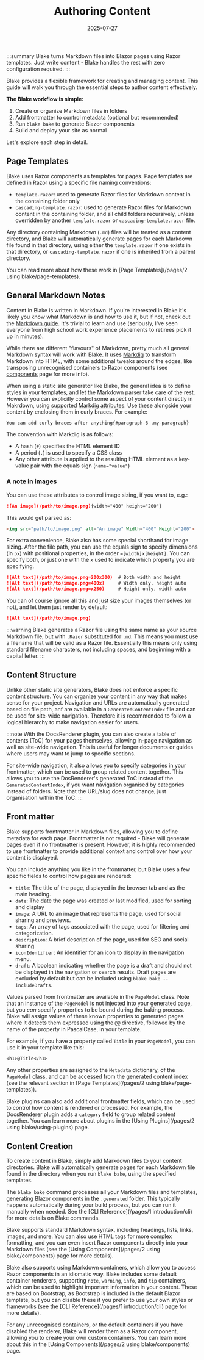 ﻿---
title: 'Authoring Content'
date: 2025-07-27
image: images/blake-logo.png
tags: []
description: "Guides on how to create and manage content in Blake."
iconIdentifier: "bi bi-plus-square-fill-nav-menu"
pageOrder: 1
category: "Using Blake"
quickAccess: 2
---

:::summary
Blake turns Markdown files into Blazor pages using Razor templates. Just write content - Blake handles the rest with zero configuration required.
:::

Blake provides a flexible framework for creating and managing content. This guide will walk you through the essential steps to author content effectively.

**The Blake workflow is simple:**

1. Create or organize Markdown files in folders
2. Add frontmatter to control metadata (optional but recommended)  
3. Run `blake bake` to generate Blazor components
4. Build and deploy your site as normal

Let's explore each step in detail.

## Page Templates

Blake uses Razor components as templates for pages. Page templates are defined in Razor using a specific file naming conventions:

* `template.razor`: used to generate Razor files for Markdown content in the containing folder only
* `cascading-template.razor`: used to generate Razor files for Markdown content in the containing folder, and all child folders recursively, unless overridden by another `template.razor` or `cascading-template.razor` file.

Any directory containing Markdown (`.md`) files will be treated as a content directory, and Blake will automatically generate pages for each Markdown file found in that directory, using either the `template.razor` if one exists in that directory, or `cascading-template.razor` if one is inherited from a parent directory.

You can read more about how these work in [Page Templates](/pages/2 using blake/page-templates).

## General Markdown Notes

Content in Blake is written in Markdown. If you're interested in Blake it's likely you know what Markdown is and how to use it, but if not, check out the [Markdown guide](https://www.markdownguide.org/). It's trivial to learn and use (seriously, I've seen everyone from high school work experience placements to retirees pick it up in minutes).

While there are different "flavours" of Markdown, pretty much all general Markdown syntax will work with Blake. It uses [Markdig](https://github.com/xoofx/markdig) to transform Markdown into HTML, with some additional tweaks around the edges, like transposing unrecognised containers to Razor components (see [components](/2%20using%20blake/components) page for more info).

When using a static site generator like Blake, the general idea is to define styles in your templates, and let the Markdown parser take care of the rest. However you can explicitly control some aspect of your content directly in Makrdown, using supported [Markdig attributes](https://github.com/xoofx/markdig/blob/master/src/Markdig.Tests/Specs/GenericAttributesSpecs.md). Use these alongside your content by enclosing them in curly braces. For example:

```markdown
You can add curly braces after anything{#paragraph-6 .my-paragraph}
```

The convention with Markdig is as follows:

* A hash (`#`) specifies the HTML element ID
* A period (`.`) is used to specify a CSS class
* Any other attribute is applied to the resulting HTML element as a key-value pair with the equals sign (`name="value"`)

### A note in images

You can use these attributes to control image sizing, if you want to, e.g.:

```markdown
![An image](/path/to/image.png){width="400" height="200"}
```

This would get parsed as:

```html
<img src="path/to/image.png" alt="An image" Width="400" Height="200">
```

For extra convenience, Blake also has some special shorthand for image sizing. After the file path, you can use the equals sign to specify dimensions (in `px`) with positional properties, in the order `=[width]x[height]`. You can specify both, or just one with the `x` used to indicate which property you are specifying.

```markdown
![Alt text](/path/to/image.png=200x300)  # Both width and height
![Alt text](/path/to/image.png=400x)     # Width only, height auto
![Alt text](/path/to/image.png=x250)     # Height only, width auto
```

You can of course ignore all this and just size your images themselves (or not), and let them just render by default:

```markdown
![Alt text](/path/to/image.png)
```

:::warning
Blake generates a Razor file using the same name as your source Markdown file, but with `.Razor` substituted for `.md`. This means you must use a filename that will be valid as a Razor file. Essentially this means only using standard filename characters, not including spaces, and beginning with a capital letter.
:::

## Content Structure

Unlike other static site generators, Blake does not enforce a specific content structure. You can organize your content in any way that makes sense for your project. Navigation and URLs are automatically generated based on file path, anf are available in a `GeneratedContentIndex` file and can be used for site-wide navigation. Therefore it is recommended to follow a logical hierarchy to make navigation easier for users.

:::note
With the DocsRenderer plugin, you can also create a table of contents (ToC) for your pages themselves, allowing in-page navigation as well as site-wide navigation. This is useful for longer documents or guides where users may want to jump to specific sections.

For site-wide navigation, it also allows you to specify categories in your frontmatter, which can be used to group related content together. This allows you to use the DosRenderer's generated ToC instead of the `GeneratedContentIndex`, if you want navigation organised by categories instead of folders. Note that the URL/slug does not change, just organisation within the ToC.
:::

## Front matter

Blake supports frontmatter in Markdown files, allowing you to define metadata for each page. Frontmatter is not required - Blake will generate pages even if no frontmatter is present. However, it is highly recommended to use frontmatter to provide additional context and control over how your content is displayed.

You can include anything you like in the frontmatter, but Blake uses a few specific fields to control how pages are rendered:

* `title`: The title of the page, displayed in the browser tab and as the main heading.
* `date`: The date the page was created or last modified, used for sorting and display
* `image`: A URL to an image that represents the page, used for social sharing and previews.
* `tags`: An array of tags associated with the page, used for filtering and categorization.
* `description`: A brief description of the page, used for SEO and social sharing.
* `iconIdentifier`: An identifier for an icon to display in the navigation menu.
* `draft`: A boolean indicating whether the page is a draft and should not be displayed in the navigation or search results. Draft pages are excluded by default but can be included using `blake bake --includeDrafts`.

Values parsed from frontmatter are available in the `PageModel` class. Note that an instance of the `PageModel` is not injected into your generated page, but you _can_ specify properties to be bound during the baking process. Blake will assign values of these known properties to generated pages where it detects them expressed using the `@@` directive, followed by the name of the property in PascalCase, in your template.

For example, if you have a property called `Title` in your `PageModel`, you can use it in your template like this:

```razor
<h1>@Title</h1>
```

Any other properties are assigned to the `Metadata` dictionary, of the `PageModel` class, and can be accessed from the generated content index (see the relevant section in [Page Templates](/pages/2 using blake/page-templates)).

Blake plugins can also add additional frontmatter fields, which can be used to control how content is rendered or processed. For example, the DocsRenderer plugin adds a `category` field to group related content together. You can learn more about plugins in the [Using Plugins](/pages/2 using blake/using-plugins) page.

## Content Creation

To create content in Blake, simply add Markdown files to your content directories. Blake will automatically generate pages for each Markdown file found in the directory when you run `blake bake`, using the specified templates.

The `blake bake` command processes all your Markdown files and templates, generating Blazor components in the `.generated` folder. This typically happens automatically during your build process, but you can run it manually when needed. See the [CLI Reference](/pages/1 introduction/cli) for more details on Blake commands.

Blake supports standard Markdown syntax, including headings, lists, links, images, and more. You can also use HTML tags for more complex formatting, and you can even insert Razor components directly into your Markdown files (see the [Using Components](/pages/2 using blake/components) page for more details).

Blake also supports using Markdown containers, which allow you to access Razor components in an idiomatic way. Blake includes some default container renderers, supporting `note`, `warning`, `info`, and `tip` containers, which can be used to highlight important information in your content. These are based on Bootstrap, as Bootstrap is included in the default Blazor template, but you can disable these if you prefer to use your own styles or frameworks (see the [CLI Reference](/pages/1 introduction/cli) page for more details).

For any unrecognised containers, or the default containers if you have disabled the renderer, Blake will render them as a Razor component, allowing you to create your own custom containers. You can learn more about this in the [Using Components](/pages/2 using blake/components) page.
